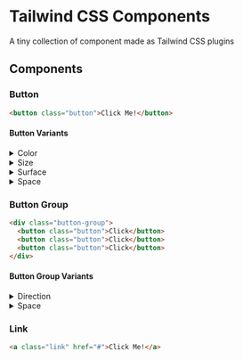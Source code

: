# Tailwind CSS Components

A tiny collection of component made as Tailwind CSS plugins

## Components

### Button

```html
<button class="button">Click Me!</button>
```

#### Button Variants

<details><summary>Color</summary>

#### Button Color

`primary` `secondary` `positive` `negative`

```html
<button class="button button--positive">Click Me!</button>
```

</details>

<details><summary>Size</summary>

#### Button Size

`small` `medium` `large`

```html
<button class="button button--size">Click Me!</button>
```

</details>

<details><summary>Surface</summary>

#### Button Surface

`ghost` `fill`

```html
<button class="button button--ghost">Click Me!</button>
```

</details>

<details><summary>Space</summary>

#### Button Space

`full` `auto`

```html
<button class="button button--full">Click Me!</button>
```

</details>

### Button Group

```html
<div class="button-group">
  <button class="button">Click</button>
  <button class="button">Click</button>
  <button class="button">Click</button>
</div>
```

#### Button Group Variants

<details><summary>Direction</summary>

#### Button Group Direction

`horizontal` `vertical`

```html
<div class="button-group button-group--vertical">
  <button class="button">Click</button>
  <button class="button">Click</button>
  <button class="button">Click</button>
</div>
```

</details>

<details><summary>Space</summary>

#### Button Group Space

`auto` `full`

```html
<div class="button-group button-group--fill">
  <button class="button">Click</button>
  <button class="button">Click</button>
  <button class="button">Click</button>
</div>
```

</details>

### Link

```html
<a class="link" href="#">Click Me!</a>
```
